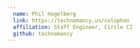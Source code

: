 ```yaml
---
  name: Phil Hagelberg
  link: https://technomancy.us/colophon
  affiliation: Staff Engineer, Circle CI 
  github: technomancy
---
```

